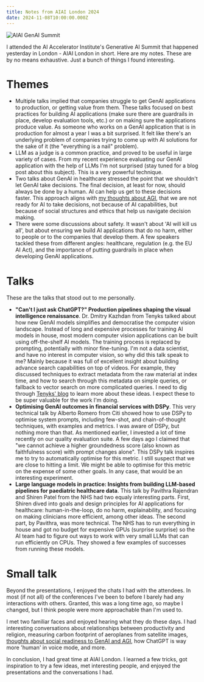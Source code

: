 ```yaml
---
title: Notes from AIAI London 2024
date: 2024-11-08T10:00:00.000Z
---
```


![AIAI GenAI Summit]({static}/images/blog/aiai_gen_ai_summit.webp)

I attended the AI Accelerator Institute's Generative AI Summit that happened yesterday in London - AIAI London in short. Here are my notes. These are by no means exhaustive. Just a bunch of things I found interesting.

# Themes

- Multiple talks implied that companies struggle to get GenAI applications to production, or getting value from them. These talks focused on best practices for building AI applications (make sure there are guardrails in place, develop evaluation tools, etc.) or on making sure the applications produce value. As someone who works on a GenAI application that is in production for almost a year I was a bit surprised. It felt like there's an underlying problem of companies trying to come up with AI solutions for the sake of it (the "everything is a nail" problem).
- LLM as a judge is a common practice, and proved to be useful in large variety of cases. From my recent experience evaluating our GenAI application with the help of LLMs I'm not surprised (stay tuned for a blog post about this subject). This is a very powerful technique.
- Two talks about GenAI in healthcare stressed the point that we shouldn't let GenAI take decisions. The final decision, at least for now, should always be done by a human. AI can help us get to these decisions faster. This approach aligns with [my thoughts about AGI]({filename}/Blog/Thoughts-about-AGI.md), that we are not ready for AI to take decisions, not because of AI capabilities, but because of social structures and ethics that help us navigate decision making.
- There were some discussions about safety. It wasn't about 'AI will kill us all', but about ensuring we build AI applications that do no harm, either to people or to the companies that develop them. A few speakers tackled these from different angles: healthcare, regulation (e.g. the EU AI Act), and the importance of putting guardrails in place when developing GenAI applications.

# Talks

These are the talks that stood out to me personally.

- **"Can't I just ask ChatGPT?" Production pipelines shaping the visual intelligence renaissance**. Dr. Dmitry Kazhdan from Tenyks talked about how new GenAI models simplifies and democratise the computer vision landscape. Instead of long and expensive processes for training AI models in house, most modern computer vision applications can be built using off-the-shelf AI models. The training process is replaced by prompting, potentially with minor fine-tuning. I'm not a data scientist, and have no interest in computer vision, so why did this talk speak to me? Mainly because it was full of excellent insight about building advance search capabilities on top of videos. For example, they discussed techniques to extract metadata from the raw material at index time, and how to search through this metadata on simple queries, or fallback to vector search on more complicated queries. I need to dig through [Tenyks' blog](https://www.tenyks.ai/blog) to learn more about these ideas. I expect these to be super valuable for the work I'm doing.
- **Optimising GenAI outcomes in financial services with DSPy**. This very technical talk by Alberto Romero from Citi showed how to use DSPy to optimise system prompts, including few-shot, and chain-of-thought techniques, with examples and metrics. I was aware of DSPy, but nothing more than that. As mentioned earlier, I invested a lot of time recently on our quality evaluation suite. A few days ago I claimed that "we cannot achieve a higher groundedness  score (also known as faithfulness score) with prompt changes alone". This DSPy talk inspires me to try to automatically optimise for this metric. I still suspect that we are close to hitting a limit. We might be able to optimise for this metric on the expense of some other goals. In any case, that would be an interesting experiment.
- **Large language models in practice: Insights from building LLM-based pipelines for paediatric healthcare data**. This talk by Pavithra Rajendran and Shiren Patel from the NHS had two equaly interesting parts. First, Shiren dived into goals and design principles for AI applications for healthcare: human-in-the-loop, do no harm, explainability, and focusing on making clinicians more efficient, among other ideas. The second part, by Pavithra, was more technical. The NHS has to run everything in house and got no budget for expensive GPUs (surprise surprise) so the AI team had to figure out ways to work with very small LLMs that can run efficiently on CPUs. They showed a few examples of successes from running these models.

# Small talk

Beyond the presentations, I enjoyed the chats I had with the attendees. In most (if not all) of the conferences I've been to before I barely had any interactions with others. Granted, this was a long time ago, so maybe I changed, but I think people were more approachable than I'm used to.

I met two familiar faces and enjoyed hearing what they do these days. I had interesting conversations about relationships between productivity and religion, measuring carbon footprint of aeroplanes from satellite images, [thoughts about social readiness to GenAI and AGI]({filename}/Blog/Thoughts-about-AGI.md), how ChatGPT is way more 'human' in voice mode, and more.

In conclusion, I had great time at AIAI London. I learned a few tricks, got inspiration to try a few ideas, met interesting people, and enjoyed the presentations and the conversations I had.
